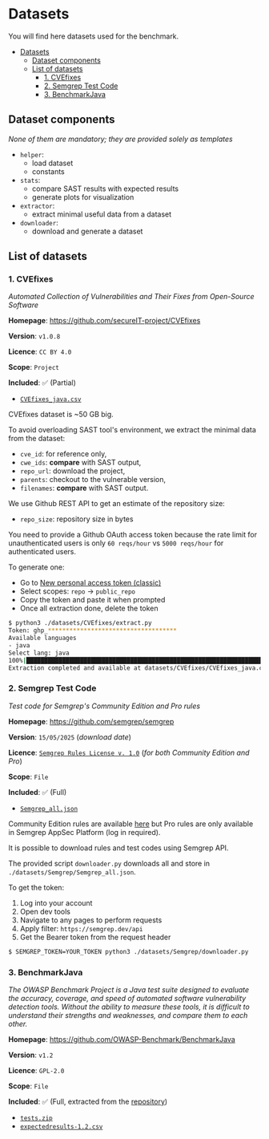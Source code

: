 # Datasets

You will find here datasets used for the benchmark.

- [Datasets](#datasets)
  - [Dataset components](#dataset-components)
  - [List of datasets](#list-of-datasets)
    - [1. CVEfixes](#1-cvefixes)
    - [2. Semgrep Test Code](#2-semgrep-test-code)
    - [3. BenchmarkJava](#3-benchmarkjava)

## Dataset components
*None of them are mandatory; they are provided solely as templates*

- `helper`:
  - load dataset
  - constants
- `stats`:
  - compare SAST results with expected results
  - generate plots for visualization
- `extractor`:
  - extract minimal useful data from a dataset
- `downloader`:
  - download and generate a dataset

## List of datasets

### 1. CVEfixes

*Automated Collection of Vulnerabilities and Their Fixes from Open-Source Software*

**Homepage**: https://github.com/secureIT-project/CVEfixes

**Version**: `v1.0.8`

**Licence**: `CC BY 4.0`

**Scope**: `Project`

**Included**: ✅ (Partial)
  - [`CVEfixes_java.csv`](./projects/CVEfixes/CVEfixes_java.csv)

CVEfixes dataset is ~50 GB big.

To avoid overloading SAST tool's environment, we extract the minimal data from the dataset:
- `cve_id`: for reference only,
- `cwe_ids`: **compare** with SAST output,
- `repo_url`: download the project,
- `parents`: checkout to the vulnerable version,
- `filenames`: **compare** with SAST output.

We use Github REST API to get an estimate of the repository size:
- `repo_size`: repository size in bytes

You need to provide a Github OAuth access token because the rate limit for unauthenticated users is only `60 reqs/hour` vs `5000 reqs/hour` for authenticated users.

To generate one:
- Go to [New personal access token (classic)](https://github.com/settings/tokens/new)
- Select scopes: `repo` -> `public_repo`
- Copy the token and paste it when prompted
- Once all extraction done, delete the token

```bash
$ python3 ./datasets/CVEfixes/extract.py 
Token: ghp_************************************
Available languages
- java
Select lang: java
100%|████████████████████████████████████████████████████████████████████████████████████████████████████████████████████████████| 394/394 [02:13<00:00,  2.95it/s]
Extraction completed and available at datasets/CVEfixes/CVEfixes_java.csv
```

### 2. Semgrep Test Code

*Test code for Semgrep's Community Edition and Pro rules*

**Homepage**: https://github.com/semgrep/semgrep

**Version**: `15/05/2025` (*download date*)

**Licence**: [`Semgrep Rules License v. 1.0`](https://semgrep.dev/legal/rules-license/) (*for both Community Edition and Pro*)

**Scope**: `File`

**Included**: ✅ (Full)
- [`Semgrep_all.json`](./files/SemgrepTest/Semgrep_all.json)

Community Edition rules are available [here](https://github.com/semgrep/semgrep-rules) but Pro rules are only available in Semgrep AppSec Platform (log in required).

It is possible to download rules and test codes using Semgrep API.

The provided script `downloader.py` downloads all and store in `./datasets/Semgrep/Semgrep_all.json`.

To get the token:
1. Log into your account
2. Open dev tools
3. Navigate to any pages to perform requests
4. Apply filter: `https://semgrep.dev/api`
5. Get the Bearer token from the request header

```bash
$ SEMGREP_TOKEN=YOUR_TOKEN python3 ./datasets/Semgrep/downloader.py
```

### 3. BenchmarkJava

*The OWASP Benchmark Project is a Java test suite designed to evaluate the accuracy, coverage, and speed of automated software vulnerability detection tools. Without the ability to measure these tools, it is difficult to understand their strengths and weaknesses, and compare them to each other.*

**Homepage**: https://github.com/OWASP-Benchmark/BenchmarkJava

**Version**: `v1.2`

**Licence**: `GPL-2.0`

**Scope**: `File`

**Included**: ✅ (Full, extracted from the [repository](https://github.com/OWASP-Benchmark/BenchmarkJava))
  - [`tests.zip`](./files/BenchmarkJava/tests.zip)
  - [`expectedresults-1.2.csv`](./files/BenchmarkJava/expectedresults-1.2.csv)